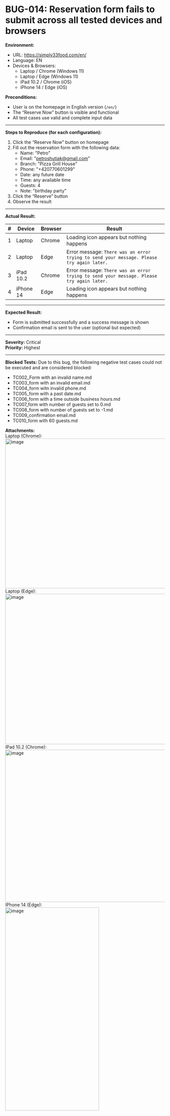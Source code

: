# BUG-014: Reservation form fails to submit across all tested devices and browsers

**Environment:**
- URL: https://simply33food.com/en/
- Language: EN
- Devices & Browsers:
  - Laptop / Chrome (Windows 11)
  - Laptop / Edge (Windows 11)
  - iPad 10.2 / Chrome (iOS)
  - iPhone 14 / Edge (iOS)

**Preconditions:**
- User is on the homepage in English version (`/en/`)
- The “Reserve Now” button is visible and functional
- All test cases use valid and complete input data

---

**Steps to Reproduce (for each configuration):**
1. Click the “Reserve Now” button on homepage
2. Fill out the reservation form with the following data:
   - Name: "Petro"
   - Email: "petroshutiak@gmail.com"
   - Branch: "Pizza Grill House"
   - Phone: "+420770601299"
   - Date: any future date
   - Time: any available time
   - Guests: 4
   - Note: "birthday party"
3. Click the “Reserve” button
4. Observe the result

---

**Actual Result:**

| # | Device      | Browser | Result |
|---|-------------|---------|--------|
| 1 | Laptop      | Chrome  | Loading icon appears but nothing happens |
| 2 | Laptop      | Edge    | Error message: `There was an error trying to send your message. Please try again later.` |
| 3 | iPad 10.2   | Chrome  | Error message: `There was an error trying to send your message. Please try again later.` |
| 4 | iPhone 14   | Edge    | Loading icon appears but nothing happens |

---

**Expected Result:**
- Form is submitted successfully and a success message is shown
- Confirmation email is sent to the user (optional but expected)

---

**Severity:** Critical  
**Priority:** Highest  

---

**Blocked Tests:**
Due to this bug, the following negative test cases could not be executed and are considered blocked:
- TC002_Form with an invalid name.md
- TC003_form with an invalid email.md
- TC004_form witn invalid phone.md
- TC005_form with a past date.md
- TC006_form with a time outside business hours.md
- TC007_form with number of guests set to 0.md
- TC008_form with number of guests set to -1.md
- TC009_confirmation email.md
- TC010_form with 60 guests.md


**Attachments:** <br> 
Laptop (Chrome): <br>
<img width="956" height="472" alt="image" src="https://github.com/user-attachments/assets/5e9e7a9c-58c8-4625-ac8c-db3a624a3fda" /> <br>
Laptop (Edge):<br> <img width="941" height="474" alt="image" src="https://github.com/user-attachments/assets/e1496b47-9a9a-4afe-a612-1258a84ceb52" /> <br>
IPad 10.2 (Chrome): <br><img width="640" height="480" alt="image" src="https://github.com/user-attachments/assets/eb5f600f-d0bb-4655-9995-7554ca764eef" /><br>
IPhone 14 (Edge): <br><img width="296" height="640" alt="image" src="https://github.com/user-attachments/assets/debc867e-b9b1-4543-89a1-8c4f25618de7" />




